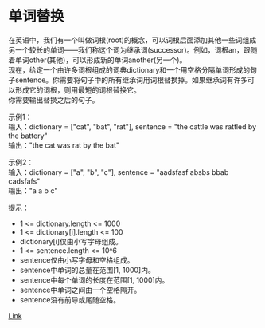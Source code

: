 <h1>单词替换</h1>

在英语中，我们有一个叫做词根(root)的概念，可以词根后面添加其他一些词组成另一个较长的单词——我们称这个词为继承词(successor)。例如，词根an，跟随着单词other(其他)，可以形成新的单词another(另一个)。</br>
现在，给定一个由许多词根组成的词典dictionary和一个用空格分隔单词形成的句子sentence。你需要将句子中的所有继承词用词根替换掉。如果继承词有许多可以形成它的词根，则用最短的词根替换它。</br>
你需要输出替换之后的句子。</br>

示例1：</br>
输入：dictionary = ["cat", "bat", "rat"], sentence = "the cattle was rattled by the battery"</br>
输出："the cat was rat by the bat"</br>

示例2：</br>
输入：dictionary = ["a", "b", "c"], sentence = "aadsfasf absbs bbab cadsfafs"</br>
输出："a a b c"</br>

提示：
- 1 <= dictionary.length <= 1000
- 1 <= dictionary[i].length <= 100
- dictionary[i]仅由小写字母组成。
- 1 <= sentence.length <= 10^6
- sentence仅由小写字母和空格组成。
- sentence中单词的总量在范围[1, 1000]内。
- sentence中每个单词的长度在范围[1, 1000]内。
- sentence中单词之间由一个空格隔开。
- sentence没有前导或尾随空格。

[Link](https://leetcode.cn/problems/replace-words/)